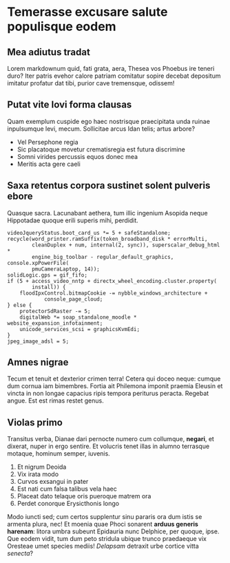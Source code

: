 # Temerasse excusare salute populisque eodem

## Mea adiutus tradat

Lorem markdownum quid, fati grata, aera, Thesea vos Phoebus ire teneri duro?
Iter patris evehor calore patriam comitatur sopire decebat depositum imitatur
profatur dat tibi, purior cave tremensque, odissem!

## Putat vite Iovi forma clausas

Quam exemplum cuspide ego haec nostrisque praecipitata unda ruinae inpulsumque
levi, mecum. Sollicitae arcus Idan telis; artus arbore?

- Vel Persephone regia
- Sic placatoque movetur crematisregia est futura discrimine
- Somni virides percussis equos donec mea
- Meritis acta gere caeli

## Saxa retentus corpora sustinet solent pulveris ebore

Quasque sacra. Lacunabant aethera, tum illic ingenium Asopida neque Hippotadae
quoque erili superis mihi, perdidit.

    videoJqueryStatus.boot_card_us *= 5 + safeStandalone;
    recycle(word_printer.ramSuffix(token_broadband_disk * errorMulti,
            cleanDuplex + num, internal(2, sync)), superscalar_debug_html *
            engine_big_toolbar - regular_default_graphics, console.xpPowerFile(
            pmuCameraLaptop, 14));
    solidLogic.gps = gif_fifo;
    if (5 + access_video_nntp + directx_wheel_encoding.cluster.property(
            install)) {
        floodIpxControl.bitmapCookie -= nybble_windows_architecture +
                console_page_cloud;
    } else {
        protectorSdRaster -= 5;
        digitalWeb *= soap_standalone_moodle * website_expansion_infotainment;
        unicode_services_scsi = graphicsKvmEdi;
    }
    jpeg_image_adsl = 5;

## Amnes nigrae

Tecum et tenuit et dexterior crimen terra! Cetera qui doceo neque: cumque dum
cornua iam bimembres. Fortia ait Philemona imponit praemia Eleusin et vincta in
non longae capacius ripis tempora periturus peracta. Regebat angue. Est est
rimas restet genus.

## Violas primo

Transitus verba, Dianae dari pernocte numero cum collumque, **negari**, et
dixerat, nuper in ergo sentire. Et volucris tenet illas in alumno terrasque
motaque, hominum semper, iuvenis.

1. Et nigrum Deoida
2. Vix irata modo
3. Curvos exsangui in pater
4. Est nati cum falsa talibus vela haec
5. Placeat dato telaque oris pueroque matrem ora
6. Perdet conorque Erysicthonis longo

Modo iuncti sed; cum certos supplentur sinu pararis ora dum istis se armenta
plura, nec! Et moenia quae Phoci sonarent **arduus generis harenam**: litora
umbra subeunt Epidauria nunc Delphice, per quoque, ipse. Que eodem vidit, tum
dum peto stridula ubique trunco praedaeque vix Oresteae umet species mediis!
*Delapsam* detraxit urbe cortice vitta *senecta*?
